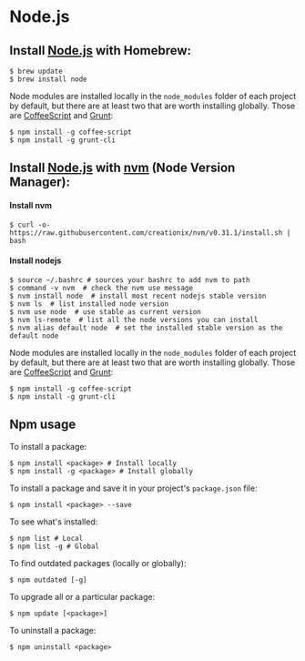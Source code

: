 # Node.js

## Install [Node.js](http://nodejs.org/) with Homebrew:

    $ brew update
    $ brew install node

Node modules are installed locally in the `node_modules` folder of each project by default, but there are at least two that are worth installing globally. Those are [CoffeeScript](http://coffeescript.org/) and [Grunt](http://gruntjs.com/):

    $ npm install -g coffee-script
    $ npm install -g grunt-cli


## Install [Node.js](http://nodejs.org/) with [nvm](https://github.com/creationix/nvm) (Node Version Manager):

#### Install nvm
    
    $ curl -o- https://raw.githubusercontent.com/creationix/nvm/v0.31.1/install.sh | bash

#### Install nodejs

    $ source ~/.bashrc # sources your bashrc to add nvm to path
    $ command -v nvm  # check the nvm use message
    $ nvm install node  # install most recent nodejs stable version
    $ nvm ls  # list installed node version
    $ nvm use node  # use stable as current version
    $ nvm ls-remote  # list all the node versions you can install
    $ nvm alias default node  # set the installed stable version as the default node 

Node modules are installed locally in the `node_modules` folder of each project by default, but there are at least two that are worth installing globally. Those are [CoffeeScript](http://coffeescript.org/) and [Grunt](http://gruntjs.com/):

    $ npm install -g coffee-script
    $ npm install -g grunt-cli

## Npm usage

To install a package:

    $ npm install <package> # Install locally
    $ npm install -g <package> # Install globally

To install a package and save it in your project's `package.json` file:

    $ npm install <package> --save

To see what's installed:

    $ npm list # Local
    $ npm list -g # Global

To find outdated packages (locally or globally):

    $ npm outdated [-g]

To upgrade all or a particular package:

    $ npm update [<package>]

To uninstall a package:

    $ npm uninstall <package>
